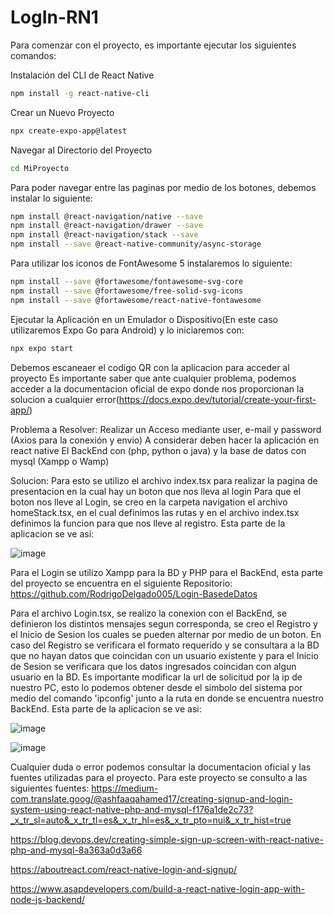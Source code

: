 # LogIn-RN1

Para comenzar con el proyecto, es importante ejecutar los siguientes comandos:

Instalación del CLI de React Native
```bash
npm install -g react-native-cli
```

Crear un Nuevo Proyecto
```bash
npx create-expo-app@latest
```

Navegar al Directorio del Proyecto
```bash
cd MiProyecto
```

Para poder navegar entre las paginas por medio de los botones, debemos instalar lo siguiente:
```bash
npm install @react-navigation/native --save
npm install @react-navigation/drawer --save
npm install @react-navigation/stack --save
npm install --save @react-native-community/async-storage
```

Para utilizar los iconos de FontAwesome 5 instalaremos lo siguiente:
```bash
npm install --save @fortawesome/fontawesome-svg-core
npm install --save @fortawesome/free-solid-svg-icons
npm install --save @fortawesome/react-native-fontawesome
```

Ejecutar la Aplicación en un Emulador o Dispositivo(En este caso utilizaremos Expo Go para Android) y lo iniciaremos con:
```bash
npx expo start
```

Debemos escaneaer el codigo QR con la aplicacion para acceder al proyecto
Es importante saber que ante cualquier problema, podemos acceder a la documentacion oficial de expo donde nos proporcionan la solucion a cualquier error(https://docs.expo.dev/tutorial/create-your-first-app/)

Problema a Resolver:
Realizar un Acceso mediante user, e-mail y password (Axios para la conexión y envio)
A considerar deben hacer la aplicación en react native
El BackEnd con (php, python o java) y la base de datos con mysql (Xampp o Wamp)

Solucion:
Para esto se utilizo el archivo index.tsx para realizar la pagina de presentacion en la cual hay un boton que nos lleva al login
Para que el boton nos lleve al Login, se creo en la carpeta navigation el archivo homeStack.tsx, en el cual definimos las rutas y en el archivo index.tsx definimos la funcion para que nos lleve al registro.
Esta parte de la aplicacion se ve asi:

![image](https://github.com/user-attachments/assets/c73dcc10-cade-42ed-b99a-0a43f7e440e8)


Para el Login se utilizo Xampp para la BD y PHP para el BackEnd, esta parte del proyecto se encuentra en el siguiente Repositorio:
https://github.com/RodrigoDelgado005/Login-BasedeDatos

Para el archivo Login.tsx, se realizo la conexion con el BackEnd, se definieron los distintos mensajes segun corresponda, se creo el Registro y el Inicio de Sesion los cuales se pueden alternar por medio de un boton. En caso del Registro se verificara el formato requerido y se consultara a la BD que no hayan datos que coincidan con un usuario existente y para el Inicio de Sesion se verificara que los datos ingresados coincidan con algun usuario en la BD. Es importante modificar la url de solicitud por la ip de nuestro PC, esto lo podemos obtener desde el simbolo del sistema por medio del comando 'ipconfig' junto a la ruta en donde se encuentra nuestro BackEnd.
Esta parte de la aplicacion se ve asi:

![image](https://github.com/user-attachments/assets/234d5ab1-2bcd-4ac1-af8e-3f2b294e7d99)

![image](https://github.com/user-attachments/assets/6f3991a1-ccde-4b15-aae6-eaa08ef9f7f0)


Cualquier duda o error podemos consultar la documentacion oficial y las fuentes utilizadas para el proyecto.
Para este proyecto se consulto a las siguientes fuentes:
https://medium-com.translate.goog/@ashfaaqahamed17/creating-signup-and-login-system-using-react-native-php-and-mysql-f176a1de2c73?_x_tr_sl=auto&_x_tr_tl=es&_x_tr_hl=es&_x_tr_pto=nui&_x_tr_hist=true

https://blog.devops.dev/creating-simple-sign-up-screen-with-react-native-php-and-mysql-8a363a0d3a66

https://aboutreact.com/react-native-login-and-signup/

https://www.asapdevelopers.com/build-a-react-native-login-app-with-node-js-backend/
